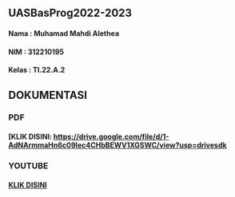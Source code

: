 ## UASBasProg2022-2023
#### Nama : Muhamad Mahdi Alethea
#### NIM : 312210195
#### Kelas : TI.22.A.2
## DOKUMENTASI
### PDF
#### [KLIK DISINI: https://drive.google.com/file/d/1-AdNArmmaHn6c09lec4CHbBEWV1XGSWC/view?usp=drivesdk
### YOUTUBE
#### [KLIK DISINI](https://youtu.be/YS9_QPMf4k4)
